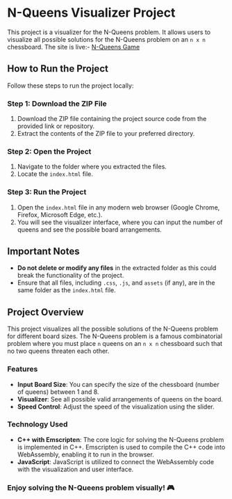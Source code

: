 # N-Queens Visualizer Project

This project is a visualizer for the N-Queens problem. It allows users to visualize all possible solutions for the N-Queens problem on an `n x n` chessboard.
The site is live:-  [N-Queens Game](https://abhyudayatiwari.github.io/N-Queens-Game/index.html)

## How to Run the Project

Follow these steps to run the project locally:

### Step 1: Download the ZIP File
1. Download the ZIP file containing the project source code from the provided link or repository.
2. Extract the contents of the ZIP file to your preferred directory.

### Step 2: Open the Project
1. Navigate to the folder where you extracted the files.
2. Locate the `index.html` file.

### Step 3: Run the Project
1. Open the `index.html` file in any modern web browser (Google Chrome, Firefox, Microsoft Edge, etc.).
2. You will see the visualizer interface, where you can input the number of queens and see the possible board arrangements.

## Important Notes

- **Do not delete or modify any files** in the extracted folder as this could break the functionality of the project.
- Ensure that all files, including `.css`, `.js`, and `assets` (if any), are in the same folder as the `index.html` file.

## Project Overview

This project visualizes all the possible solutions of the N-Queens problem for different board sizes. The N-Queens problem is a famous combinatorial problem where you must place `n` queens on an `n x n` chessboard such that no two queens threaten each other.

### Features

- **Input Board Size**: You can specify the size of the chessboard (number of queens) between 1 and 8.
- **Visualizer**: See all possible valid arrangements of queens on the board.
- **Speed Control**: Adjust the speed of the visualization using the slider.

### Technology Used

- **C++ with Emscripten**: The core logic for solving the N-Queens problem is implemented in C++. Emscripten is used to compile the C++ code into WebAssembly, enabling it to run in the browser.
- **JavaScript**: JavaScript is utilized to connect the WebAssembly code with the visualization and user interface.

### Enjoy solving the N-Queens problem visually! 🎮

